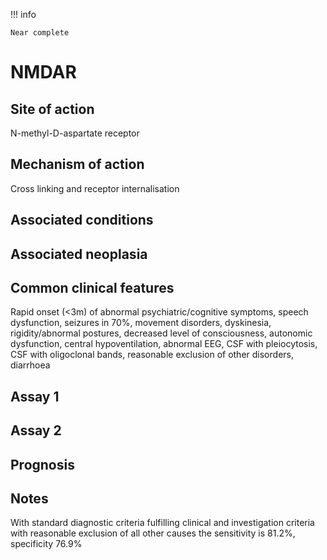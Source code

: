 !!! info

    Near complete

# NMDAR

## Site of action
N-methyl-D-aspartate receptor

## Mechanism of action
Cross linking and receptor internalisation

## Associated conditions

## Associated neoplasia

## Common clinical features
Rapid onset (<3m) of abnormal psychiatric/cognitive symptoms, speech dysfunction, seizures in 70%, movement disorders, dyskinesia, rigidity/abnormal postures, decreased level of consciousness, autonomic dysfunction, central hypoventilation, abnormal EEG, CSF with pleiocytosis, CSF with oligoclonal bands, reasonable exclusion of other disorders, diarrhoea

## Assay 1

## Assay 2

## Prognosis

## Notes
With standard diagnostic criteria fulfilling clinical and investigation criteria with reasonable exclusion of all other causes the sensitivity is 81.2%, specificity 76.9%
